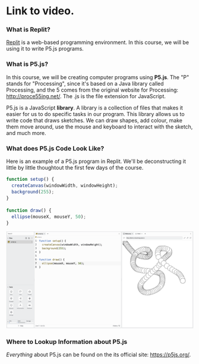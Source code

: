 # Link to video.

### What is Replit?

[Replit](http://replit.com) is a web-based programming environment. In this course, we will be using it to write P5.js programs. 

### What is P5.js?

In this course, we will be creating computer programs using **P5.js**. The "P" stands for "Processing", since it's based on a Java library called Processing, and the 5 comes from the original website for Processing: http://proce55ing.net/. The .js is the file extension for JavaScript.

P5.js is a JavaScript **library**. A library is a collection of files that makes it easier for us to do specific tasks in our program. This library allows us to write code that draws sketches. We can draw shapes, add colour, make them move around, use the mouse and keyboard to interact with the sketch, and much more.

### What does P5.js Code Look Like?

Here is an example of a P5.js program in Replit. We'll be deconstructing it little by little thoughtout the first few days of the course.

```javascript
function setup() {
  createCanvas(windowWidth, windowHeight);
  background(255);
}

function draw() {
  ellipse(mouseX, mouseY, 50);
}
```
![](../../Images/Basic_Example_3.png)

### Where to Lookup Information about P5.js

*Everything* about P5.js can be found on the its official site: https://p5js.org/.
